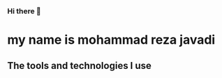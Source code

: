 ### Hi there 👋

# my name is mohammad reza javadi

## The tools and technologies I use

<!-- ![JavaScript](https://img.shields.io/badge/JavaScript-0d1117?style=flat&logo=JavaScript&logoColor=F7DF1E)
![TypeScript](https://img.shields.io/badge/TypeScript-0d1117?style=flat&logo=TypeScript&logoColor=3178C6)
![Node Js](https://img.shields.io/badge/Node.js-0d1117?style=flat&logo=Node.js&logoColor=339933)
![Jest](https://img.shields.io/badge/Jest-0d1117?style=flat&logo=Jest&logoColor=C21325)
![Vue Js](https://img.shields.io/badge/Vue.js-0d1117?style=flat&logo=Vue.js&logoColor=4FC08D)
![Nuxt Js](https://img.shields.io/badge/Nuxt.js-0d1117?style=flat&logo=Nuxt.js&logoColor=00C58E)
![Nest Js](https://img.shields.io/badge/Nest.js-0d1117?style=flat&logo=Nesxt.js&logoColor=00C58E)
![Vuetify Js](https://img.shields.io/badge/Vuetify.js-0d1117?style=flat&logo=Vuetify&logoColor=1867C0)


![C Sharp](https://img.shields.io/badge/C%23-0d1117?style=flat&logo=CSharp&logoColor=239120)
![.NET Core](https://img.shields.io/badge/.NET%20Core-0d1117?style=flat&logo=.NET&logoColor=512BD4)

![Microsoft SQL Server](https://img.shields.io/badge/Microsoft%20SQL%20Server-0d1117?style=flat&logo=MicrosoftSQLServer&logoColor=CC2927)

![Adobe Photoshop](https://img.shields.io/badge/Adobe%20Photoshop-0d1117?style=flat&logo=AdobePhotoshop&logoColor=31A8FF)
![Adobe XD](https://img.shields.io/badge/Adobe%20XD-0d1117?style=flat&logo=AdobeXD&logoColor=FF61F6) -->
<!-- 
![Windows](https://img.shields.io/badge/Windows-0d1117?style=flat&logo=Windows&logoColor=0078D6)
![Linux](https://img.shields.io/badge/Linux-0d1117?style=flat&logo=Linux&logoColor=FCC624) -->


<!-- <details>
  <summary><b><samp>GitHub Stats</samp></b></summary>
<a href="https://github.com/mAminP">
<img align="center" src="https://github-readme-stats.vercel.app/api/top-langs/?username=mAminP&theme=dark" />
</a>
<a href="https://github.com/mAminP">
<img align="center" src="https://github-readme-stats.vercel.app/api?username=mAminP&show_icons=true&count_private=true&include_all_commits=true&theme=dark" /></a>
<a href="https://github.com/mAminP">
<img align="center" src="https://github-readme-streak-stats.herokuapp.com/?user=mAminP&theme=dark" />
</a>
